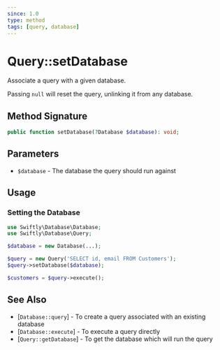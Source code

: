 ```yaml
---
since: 1.0
type: method
tags: [query, database]
---
```

# Query::setDatabase

Associate a query with a given database.

Passing `null` will reset the query, unlinking it from any database.

## Method Signature

```php
public function setDatabase(?Database $database): void;
```

## Parameters

* `$database` - The database the query should run against

## Usage
### Setting the Database

```php
use Swiftly\Database\Database;
use Swiftly\Database\Query;

$database = new Database(...);

$query = new Query('SELECT id, email FROM Customers');
$query->setDatabase($database);

$customers = $query->execute();
```

## See Also

* [`Database::query`] - To create a query associated with an existing database
* [`Database::execute`] - To execute a query directly
* [`Query::getDatabase`] - To get the database which will run the query